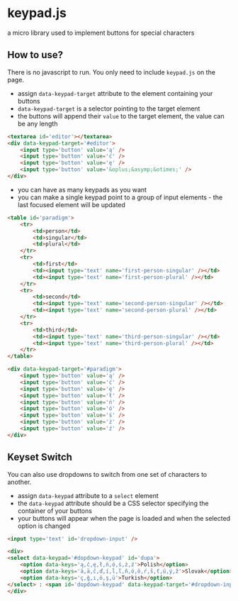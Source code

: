 # keypad.js
a micro library used to implement buttons for special characters

## How to use?
There is no javascript to run. You only need to include `keypad.js` on the page.
* assign `data-keypad-target` attribute to the element containing your buttons
* `data-keypad-target` is a selector pointing to the target element
* the buttons will append their `value` to the target element, the value can be any length
```html
<textarea id='editor'></textarea>
<div data-keypad-target='#editor'>
	<input type='button' value='ą' />
	<input type='button' value='ć' />
	<input type='button' value='ę' />
	<input type='button' value='&oplus;&asymp;&otimes;' />
</div>
```
* you can have as many keypads as you want
* you can make a single keypad point to a group of input elements - the last focused element will be updated
```html
<table id='paradigm'>
	<tr>
		<td>person</td>
		<td>singular</td>
		<td>plural</td>
	</tr>
	<tr>
		<td>first</td>
		<td><input type='text' name='first-person-singular' /></td>
		<td><input type='text' name='first-person-plural' /></td>
	</tr>
	<tr>
		<td>second</td>
		<td><input type='text' name='second-person-singular' /></td>
		<td><input type='text' name='second-person-plural' /></td>
	</tr>
	<tr>
		<td>third</td>
		<td><input type='text' name='third-person-singular' /></td>
		<td><input type='text' name='third-person-plural' /></td>
	</tr>
</table>

<div data-keypad-target='#paradigm'>
	<input type='button' value='ą' />
	<input type='button' value='ć' />
	<input type='button' value='ę' />
	<input type='button' value='ł' />
	<input type='button' value='ń' />
	<input type='button' value='ó' />
	<input type='button' value='ś' />
	<input type='button' value='ż' />
	<input type='button' value='ź' />
</div>
```
## Keyset Switch
You can also use dropdowns to switch from one set of characters to another.
* assign `data-keypad` attribute to a `select` element
* the `data-keypad` attribute should be a CSS selector specifying the container of your buttons
* your buttons will appear when the page is loaded and when the selected option is changed
```html
<input type='text' id='dropdown-input' />

<div>
<select data-keypad='#dopdown-keypad' id='dupa'>
	<option data-keys='ą,ć,ę,ł,ń,ó,ś,ż,ź'>Polish</option>
	<option data-keys='á,ä,č,ď,í,ĺ,ľ,ň,ó,ô,ŕ,š,ť,ú,ý,ž'>Slovak</option>
	<option data-keys='ç,ğ,ı,ö,ş,ü'>Turkish</option>
</select> : <span id='dopdown-keypad' data-keypad-target='#dropdown-input'></span>
</div>
```

